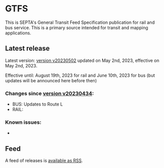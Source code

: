 # GTFS

This is SEPTA's General Transit Feed Specification publication for rail and bus service. This is a primary source intended for transit and mapping applications.

## Latest release
 
Latest version: [version v20230502](https://github.com/septadev/GTFS/releases/tag/v202305021) updated on May 2nd, 2023, effective on May 2nd, 2023.

Effective until: August 19th, 2023 for rail and June 10th, 2023 for bus (but updates will be announced here before then)

### Changes since [version v20230434](https://github.com/septadev/GTFS/releases/tag/v202304231): 
 
*  BUS: Updates to Route L
*  RAIL:  

### Known issues:

* 

## Feed

A feed of releases is [available as RSS](https://github.com/septadev/GTFS/releases.atom).

